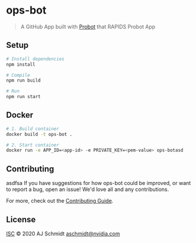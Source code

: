 # ops-bot

> A GitHub App built with [Probot](https://github.com/probot/probot) that RAPIDS Probot App

## Setup

```sh
# Install dependencies
npm install

# Compile
npm run build

# Run
npm run start
```

## Docker

```sh
# 1. Build container
docker build -t ops-bot .

# 2. Start container
docker run -e APP_ID=<app-id> -e PRIVATE_KEY=<pem-value> ops-botasd
```

## Contributing
asdfsa
If you have suggestions for how ops-bot could be improved, or want to report a bug, open an issue! We'd love all and any contributions.

For more, check out the [Contributing Guide](CONTRIBUTING.md).

## License

[ISC](LICENSE) © 2020 AJ Schmidt <aschmidt@nvidia.com>

